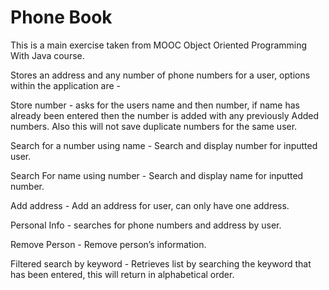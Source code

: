 # Phone Book

This is a main exercise taken from MOOC Object Oriented Programming With Java course.

Stores an address and any number of phone numbers for a user, options within the application are -

Store number - asks for the users name and then number, if name has already been entered then the number is added with any previously 
Added numbers. Also this will not save duplicate numbers for the same user.

Search for a number using name - Search and display number for inputted user.

Search For name using number - Search and display name for inputted number.

Add address - Add an address for user, can only have one address.

Personal Info - searches for phone numbers and address by user.

Remove Person - Remove person’s information.

Filtered search by keyword - Retrieves list by searching the keyword that has been entered, this will return in alphabetical order.


